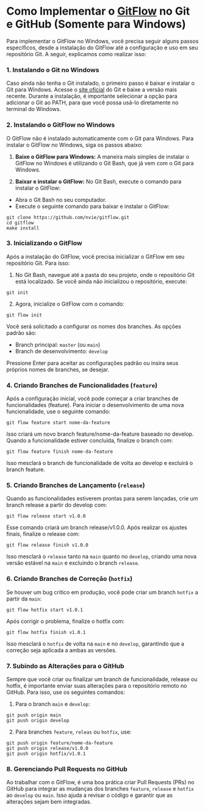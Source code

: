 # Como Implementar o [GitFlow](https://gist.github.com/paulo-raoni/1a8f52138f67fd40379f454ee61aa4ce) no Git e GitHub (Somente para Windows)
Para implementar o GitFlow no Windows, você precisa seguir alguns passos específicos, desde a instalação do GitFlow até a configuração e uso em seu repositório Git. A seguir, explicamos como realizar isso:

### 1. Instalando o Git no Windows
Caso ainda não tenha o Git instalado, o primeiro passo é baixar e instalar o Git para Windows. Acesse o [site oficial](https://git-scm.com/downloads/win) do Git e baixe a versão mais recente. Durante a instalação, é importante selecionar a opção para adicionar o Git ao PATH, para que você possa usá-lo diretamente no terminal do Windows.

### 2. Instalando o GitFlow no Windows
O GitFlow não é instalado automaticamente com o Git para Windows. Para instalar o GitFlow no Windows, siga os passos abaixo:

1. **Baixe o GitFlow para Windows:** A maneira mais simples de instalar o GitFlow no Windows é utilizando o Git Bash, que já vem com o Git para Windows.

2. **Baixar e instalar o GitFlow:** No Git Bash, execute o comando para instalar o GitFlow:

- Abra o Git Bash no seu computador.
- Execute o seguinte comando para baixar e instalar o GitFlow:

````
git clone https://github.com/nvie/gitflow.git
cd gitflow
make install
````

### 3. Inicializando o GitFlow
Após a instalação do GitFlow, você precisa inicializar o GitFlow em seu repositório Git. Para isso:

1. No Git Bash, navegue até a pasta do seu projeto, onde o repositório Git está localizado. Se você ainda não inicializou o repositório, execute:

````
git init
````

2. Agora, inicialize o GitFlow com o comando:

````
git flow init
````

Você será solicitado a configurar os nomes dos branches. As opções padrão são:

- Branch principal: `master` (ou `main`)
- Branch de desenvolvimento: `develop`

Pressione Enter para aceitar as configurações padrão ou insira seus próprios nomes de branches, se desejar.

### 4. Criando Branches de Funcionalidades (`feature`)
Após a configuração inicial, você pode começar a criar branches de funcionalidades (feature). Para iniciar o desenvolvimento de uma nova funcionalidade, use o seguinte comando:

````
git flow feature start nome-da-feature
````
Isso criará um novo branch feature/nome-da-feature baseado no develop. Quando a funcionalidade estiver concluída, finalize o branch com:

````
git flow feature finish nome-da-feature
````
Isso mesclará o branch de funcionalidade de volta ao develop e excluirá o branch feature.

### 5. Criando Branches de Lançamento (`release`)
Quando as funcionalidades estiverem prontas para serem lançadas, crie um branch release a partir do develop com:

````
git flow release start v1.0.0
````
Esse comando criará um branch release/v1.0.0. Após realizar os ajustes finais, finalize o release com:

````
git flow release finish v1.0.0
````
Isso mesclará o `release` tanto na `main` quanto no `develop`, criando uma nova versão estável na `main` e excluindo o branch `release`.

### 6. Criando Branches de Correção (`hotfix`)
Se houver um bug crítico em produção, você pode criar um branch `hotfix` a partir da `main`:

````
git flow hotfix start v1.0.1
````

Após corrigir o problema, finalize o hotfix com:

````
git flow hotfix finish v1.0.1
````

Isso mesclará o `hotfix` de volta na `main` e no `develop`, garantindo que a correção seja aplicada a ambas as versões.

### 7. Subindo as Alterações para o GitHub
Sempre que você criar ou finalizar um branch de funcionalidade, release ou hotfix, é importante enviar suas alterações para o repositório remoto no GitHub. Para isso, use os seguintes comandos:

1. Para o branch `main` e `develop`:
````
git push origin main
git push origin develop
````
2. Para branches `feature`, `releas` ou `hotfix`, use:
`````
git push origin feature/nome-da-feature
git push origin release/v1.0.0
git push origin hotfix/v1.0.1
`````

### 8. Gerenciando Pull Requests no GitHub
Ao trabalhar com o GitFlow, é uma boa prática criar Pull Requests (PRs) no GitHub para integrar as mudanças dos branches `feature`, `release` e `hotfix` ao `develop` ou `main`. Isso ajuda a revisar o código e garantir que as alterações sejam bem integradas.
